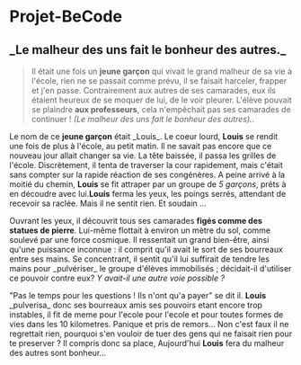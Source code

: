 # Projet-BeCode
## \_Le malheur des uns fait le bonheur des autres.\_

>Il était une fois un **jeune garçon** qui vivait le grand malheur de sa vie à l'école, rien ne se passait comme prévu, il se faisait harceler,
frapper et j'en passe. Contrairement aux autres de ses camarades, eux ils étaient heureux de se moquer de lui, de le voir pleurer.
L'élève pouvait se plaindre **aux professeurs**, cela n'empêchait pas ses camarades de continuer ! *(Le malheur des uns fait le bonheur des autres)..*

Le nom de ce **jeune garçon** était \_Louis\_. 
Le coeur lourd, **Louis** se rendit une fois de plus à l'école, au petit matin. Il ne savait pas encore que ce nouveau jour allait changer sa vie.
La tête baissée, il passa les grilles de l'école. Discrètement, il tenta de traverser la cour rapidement, mais c'était sans compter sur la rapide réaction de ses congénères. A peine arrivé à la moitié du chemin, **Louis** se fit attraper par un groupe de *5 garçons*, prêts à en découdre avec lui.**Louis** ferma les yeux, les poings serrés, attendant de recevoir sa raclée. Mais il ne sentit rien. Et soudain ...

Ouvrant les yeux, il découvrit tous ses camarades **figés comme des statues de pierre**. Lui-même flottait à environ un mètre du sol, comme soulevé par une force cosmique. Il ressentait un grand bien-être, ainsi qu'une puissance inconnue : il comprit qu'il avait le sort de ses bourreaux entre ses mains. Se concentrant, il sentit qu'il lui suffirait de tendre les mains pour \_pulvériser\_ le groupe d'élèves immobilisés ; décidait-il d'utiliser ce pouvoir contre eux? *Y avait-il une autre voie possible ?*

"Pas le temps pour les questions ! Ils n'ont qu'a payer" se dit il. **Louis** \_pulverisa\_ donc ses bourreaux amis ses pouvoirs etant encore trop instables, il fit de meme pour l'ecole pour l'ecole et pour toutes formes de vies dans les 10 kilometres.
Panique et pris de remors... Non c'est faux il ne regrettait rien, pourquoi s'en vouloir de tuer des gens qui ne faisait rien pour te preserver ?
Il compris donc sa place, Aujourd'hui **Louis** fera du malheur des autres sont bonheur... 
